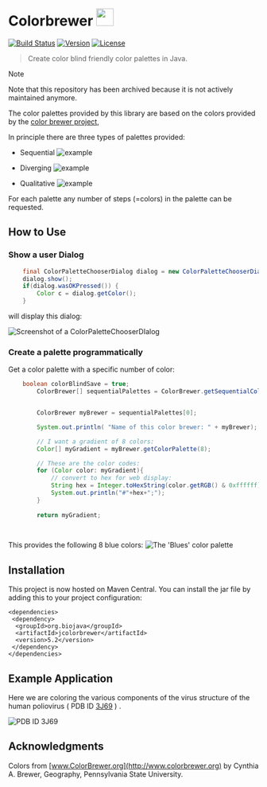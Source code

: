 # Colorbrewer <img src="icon.png" height="35"/>
[![Build Status](https://travis-ci.org/rcsb/colorbrewer.svg?branch=master)](https://travis-ci.org/rcsb/colorbrewer)  [![Version](http://img.shields.io/badge/version-5.2-blue.svg?style=flat)](https://github.com/rcsb/colorbrewer) [![License](http://img.shields.io/badge/license-LGPL_2.1-blue.svg?style=flat)](https://github.com/rcsb/colorbrewer/blob/master/LICENSE)


> Create color blind friendly color palettes in Java.

> [!NOTE]
> Note that this repository has been archived because it is not actively maintained anymore.

The color palettes provided by this library are based on the colors provided by the [color brewer project](http://colorbrewer.org/),

In principle there are three types of palettes provided:

* Sequential
![example ](https://raw.github.com/rcsb/colorbrewer/master/doc/img/sequential.png)

* Diverging
![example ](https://raw.github.com/rcsb/colorbrewer/master/doc/img/diverging.png)

* Qualitative
![example ](https://raw.github.com/rcsb/colorbrewer/master/doc/img/qualitative.png)

For each palette any number of steps (=colors) in the palette can be requested.


## How to Use

### Show a user Dialog

```java
	final ColorPaletteChooserDialog dialog = new ColorPaletteChooserDialog();
	dialog.show();
	if(dialog.wasOKPressed()) {
		Color c = dialog.getColor();
	}
```

will display this dialog:

![Screenshot of a ColorPaletteChooserDIalog](https://raw.github.com/rcsb/colorbrewer/master/doc/img/dialog.png)


### Create a palette programmatically

Get a color palette with a specific number of color:

```java
	boolean colorBlindSave = true;
		ColorBrewer[] sequentialPalettes = ColorBrewer.getSequentialColorPalettes(colorBlindSave);	


		ColorBrewer myBrewer = sequentialPalettes[0];

		System.out.println( "Name of this color brewer: " + myBrewer);

		// I want a gradient of 8 colors:
		Color[] myGradient = myBrewer.getColorPalette(8);

		// These are the color codes:
		for (Color color: myGradient){
			// convert to hex for web display:
			String hex = Integer.toHexString(color.getRGB() & 0xffffff);			
			System.out.println("#"+hex+";");
		}
		
		return myGradient;
	
	
```

This provides the following 8 blue colors:
![The 'Blues' color palette](https://raw.github.com/rcsb/colorbrewer/master/doc/img/blues.png)

## Installation

This project is now hosted on Maven Central. You can install the jar file by adding this to your project configuration:

``` 
<dependencies>
 <dependency>
  <groupId>org.biojava</groupId>
  <artifactId>jcolorbrewer</artifactId>
  <version>5.2</version>
 </dependency>
</dependencies>
```

## Example Application

Here we are coloring the various components of the virus structure of the human poliovirus ( PDB ID [3J69](http://www.rcsb.org/pdb/explore/explore.do?structureId=3J69) ) .

![PDB ID 3J69](https://raw.github.com/rcsb/colorbrewer/master/doc/img/3j69.png)

## Acknowledgments
Colors from [www.ColorBrewer.org](http://www.colorbrewer.org) by Cynthia A. Brewer, Geography, Pennsylvania State University.

